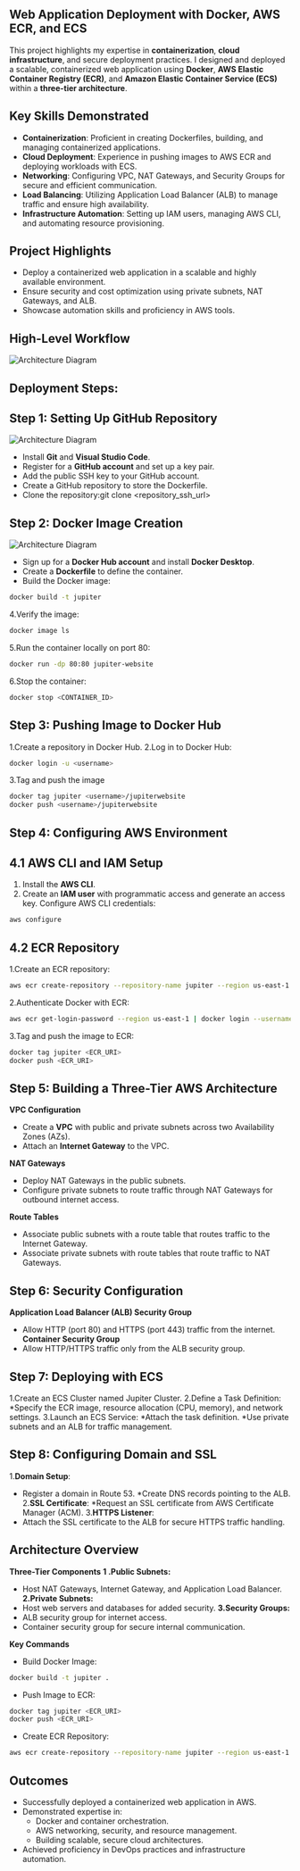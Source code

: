 ## Web Application Deployment with Docker, AWS ECR, and ECS

This project highlights my expertise in **containerization**, **cloud infrastructure**, and secure deployment practices. I designed and deployed a scalable, containerized web application using **Docker**, **AWS Elastic Container Registry (ECR)**, and **Amazon Elastic Container Service (ECS)** within a **three-tier architecture**.

## Key Skills Demonstrated

* **Containerization**: Proficient in creating Dockerfiles, building, and managing containerized applications.
* **Cloud Deployment**: Experience in pushing images to AWS ECR and deploying workloads with ECS.
* **Networking**: Configuring VPC, NAT Gateways, and Security Groups for secure and efficient communication.
* **Load Balancing**: Utilizing Application Load Balancer (ALB) to manage traffic and ensure high availability.
* **Infrastructure Automation**: Setting up IAM users, managing AWS CLI, and automating resource provisioning.
  
## Project Highlights
* Deploy a containerized web application in a scalable and highly available environment.
* Ensure security and cost optimization using private subnets, NAT Gateways, and ALB.
* Showcase automation skills and proficiency in AWS tools.

## High-Level Workflow
![Architecture Diagram](./Docker.jpg)

## Deployment Steps:

## Step 1: Setting Up GitHub Repository
![Architecture Diagram](./step_1.png)
* Install **Git** and **Visual Studio Code**.
* Register for a **GitHub account** and set up a key pair.
* Add the public SSH key to your GitHub account.
* Create a GitHub repository to store the Dockerfile.
* Clone the repository:git clone <repository_ssh_url>

## Step 2: Docker Image Creation
![Architecture Diagram](./Step_2.png)
* Sign up for a **Docker Hub account** and install **Docker Desktop**.
* Create a **Dockerfile** to define the container.
* Build the Docker image:
```bash
docker build -t jupiter
```
4.Verify the image:
```bash
docker image ls
```
5.Run the container locally on port 80:
```bash
docker run -dp 80:80 jupiter-website
```
6.Stop the container:
```bash
docker stop <CONTAINER_ID>
```
## Step 3: Pushing Image to Docker Hub
1.Create a repository in Docker Hub.
2.Log in to Docker Hub:
```bash
docker login -u <username>
```
3.Tag and push the image
```bash
docker tag jupiter <username>/jupiterwebsite
docker push <username>/jupiterwebsite
```
## Step 4: Configuring AWS Environment
## 4.1 AWS CLI and IAM Setup
1. Install the **AWS CLI**.
2. Create an **IAM user** with programmatic access and generate an access key.
Configure AWS CLI credentials:
```bash
aws configure
```
## 4.2 ECR Repository
1.Create an ECR repository:
```bash
aws ecr create-repository --repository-name jupiter --region us-east-1
```
2.Authenticate Docker with ECR:
```bash
aws ecr get-login-password --region us-east-1 | docker login --username AWS --password-stdin <aws_account_id>.dkr.ecr.us-east-1.amazonaws.com
```
3.Tag and push the image to ECR:
```bash
docker tag jupiter <ECR_URI>
docker push <ECR_URI>
```
## Step 5: Building a Three-Tier AWS Architecture

**VPC Configuration**
* Create a **VPC** with public and private subnets across two Availability Zones (AZs).
* Attach an **Internet Gateway** to the VPC.
  
**NAT Gateways**
* Deploy NAT Gateways in the public subnets.
* Configure private subnets to route traffic through NAT Gateways for outbound internet access.

**Route Tables**
* Associate public subnets with a route table that routes traffic to the Internet Gateway.
* Associate private subnets with route tables that route traffic to NAT Gateways.
  
## Step 6: Security Configuration
**Application Load Balancer (ALB) Security Group**
* Allow HTTP (port 80) and HTTPS (port 443) traffic from the internet.
**Container Security Group**
* Allow HTTP/HTTPS traffic only from the ALB security group.
  
## Step 7: Deploying with ECS
1.Create an ECS Cluster named Jupiter Cluster.
2.Define a Task Definition:
*Specify the ECR image, resource allocation (CPU, memory), and network settings.
3.Launch an ECS Service:
*Attach the task definition.
*Use private subnets and an ALB for traffic management.

## Step 8: Configuring Domain and SSL
1.**Domain Setup**:
* Register a domain in Route 53.
*Create DNS records pointing to the ALB.
2.**SSL Certificate**:
*Request an SSL certificate from AWS Certificate Manager (ACM).
3.**HTTPS Listener**:
* Attach the SSL certificate to the ALB for secure HTTPS traffic handling.
  
## Architecture Overview

**Three-Tier Components**
**1 .Public Subnets:**
* Host NAT Gateways, Internet Gateway, and Application Load Balancer.
**2.Private Subnets:**
* Host web servers and databases for added security.
**3.Security Groups:**
* ALB security group for internet access.
* Container security group for secure internal communication.
  
**Key Commands**
* Build Docker Image:
```bash
docker build -t jupiter .
```
* Push Image to ECR:
```bash
docker tag jupiter <ECR_URI>
docker push <ECR_URI>
```
* Create ECR Repository:
```bash
aws ecr create-repository --repository-name jupiter --region us-east-1
```
## Outcomes
* Successfully deployed a containerized web application in AWS.
* Demonstrated expertise in:
   * Docker and container orchestration.
   * AWS networking, security, and resource management.
   * Building scalable, secure cloud architectures.
* Achieved proficiency in DevOps practices and infrastructure automation.



